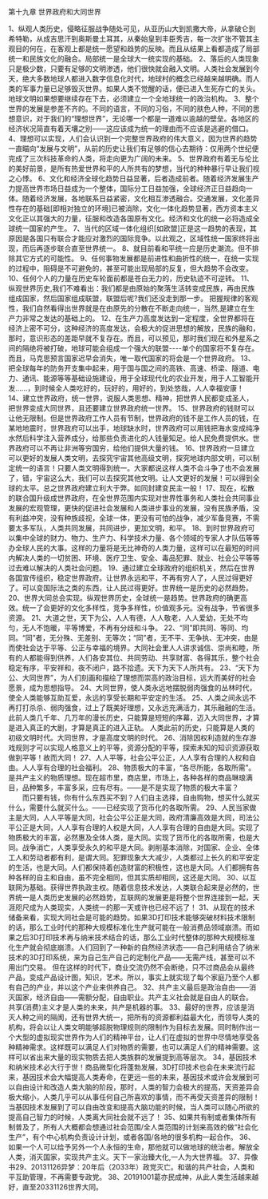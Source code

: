 第十九章  世界政府和大同世界

1、纵观人类历史，侵略征服战争随处可见，从亚历山大到凯撒大帝，从拿破仑到希特勒，从成吉思汗到奥斯曼土耳其，从秦始皇到丰臣秀吉，每一次扩张不管其主观目的何在，在客观上都是统一愿望和趋势的反映。而且从结果上看都造成了局部统一和民族文化的融合。局部统一是全球大一统实现的基础。
2、落后的人类现象只是极少数，只要有足够的文明渗透，他们很快就会融入文明。人类社会发展到今天，绝大多数地球人都进入数字信息化时代，地球村的概念已经越来越明确。而人类的军事力量已足够毁灭世界。如果人类不觉醒的话，便已进入生死存亡的关头。地球文明如果想要继续存在下去，必须建立一个全地球统一的政治机构。
3、整个世界的发展是参差不齐的。不同的语言，不同的习俗，不同的肤色人种，不同的思想意识，对于我们的“理想世界”，无论哪一个都是一道难以逾越的壁垒。各地区的经济状况简直有着天壤之别——这应该成为统一的理由而不应该是逃避的借口。
4、理想可以实现，人们会认识到一个完整世界政府的伟大意义，因为世界的趋势一直瞄向“发展与文明”，从前的历史让我们有足够的信心去期待：仅用两个世纪便完成了三次科技革命的人类，将走向更为广阔的未来。
5、世界政府有着无与伦比的美好前景，是所有热爱世界和平的人所共有的梦想，当代的种种暴行早让我们视之心悸。
6、文化和经济全球化趋势日益显著，后者造成前者。随着经济发展生产力提高世界市场日益成为一个整体，国际分工日益加强，全球经济正日益趋向一体。随着经济发展，各地联系日益紧密，文化相互渗透融合。交通发展，文化差异性存在的基础[即相对独立的环境]已被消除，文化一体化趋势显著，西方资本主义文化正以其强大的力量，征服和改造各国原有文化。经济和文化的统一必将造成全球统一国家的产生。
7、当代的区域一体化组织[如欧盟]正是这一趋势的表现，其原因是各国只有联合才能应对激烈的国际竞争。以此观之，区域性统一国家终将出现，而后再逐步联合直至世界统一。
8、就目前看和平统一应是历史潮流。但不排除其它方式的可能性。
9、任何事物发展都是前进性和曲折性的统一，在统一实现的过程中，阻碍是不可避免的，甚至可能出现局部的反复，但大趋势不会改变。
10、任何个人的力量在历史车轮面前都是苍白无力的，历史轨迹不可逆转。
11、纵观世界历史,我们不难看出：我们都是由原始的聚落生活转变成民族，再由民族组成国家，然后国家组成联盟，联盟后呢?我们还没走到那一步。
把握规律的客观性，我们自然看得出世界就是在由原先的分散在不断走向统一，当然,是建立在生产力非常之发达的基础上的。
12、在生产力高度发达到一定程度，全世界都将在经济上密不可分，这种经济的高度发达，会极大的促进思想的解放，民族的融和，那时，意识形态的差距早就不复存在。而且，可以预见，那时我们现在和外星系之间的隔绝将被打破，地球可能会组成一个强大的联盟----单个的国家将不复存在。而且，马克思预言国家迟早会消失，唯一取代国家的将会是一个世界政府。
13、把全球每年的防务开支集中起来，用于国与国之间的高铁、高速、桥梁、隧道、电力、通讯、能源等等基础设施建设，用于全球现代化的农业开发，用于人工智能开发……，到时候全人类吃好的，玩好的，用好的，到处悠哉，人人幸福安康！
14、建立世界政府，统一世界，说服人类思想、精神，把世界人民都变成圣人，把世界变成大同世界，且还要建立世界政府统一世界。
15、世界政府的钱财可以让他无限制。但是世界政府工作人员有节制，世界政府的钱不是工作人员的钱，在某地地震时，世界政府可以出手，地球缺水时，世界政府可以用钱把海水变成纯净水然后科学注入营养成分，给那些负责进化的人钱量知足。给人民免费提供水。世界政府可以不再让非洲等穷国穷，给他们提供大量的钱。
16、世界政府一旦建立可以更好的发展人类文明，去探究宇宙其他高级文明，探究地球内部文明，可以制定统一的语言！只要人类文明得到统一。大家都说这样人类不会斗争了也不会发展了，错，宇宙这么大，我们可以去探究其他文明。让人文更好的发展！可以得到全球的太平。总之世界政府建立利大于弊。如同封建变民主一般！
17、现在，松散的联合国升级成世界政府，在全世界范围内实现对世界性事务和人类社会共同事业发展的宏观管理，更快的促进社会发展和人类进步事业的发展，没有民族矛盾，没有利益冲突，没有种族歧视，全球一体，更没有可怕的战争，减少军备竞赛，不需要太多军队，人类共同发展，共同进步，更加文明，和平。
18、到时世界政府可以集中全球的财力、物力、生产力、科学技术力量、各个领域的专家人才队伍等等办全球人民的大事。这样的力量将是无比神奇的人类力量，这样可以在最短的时间内解决人类的一切贫困、环境、医疗卫生、安全、毒品犯罪、就业、社会公平等等过去难以解决的人类社会问题。
19、通过建立全球政府的组织机关，然后在世界各国宣传组织，稳定世界政府。让世界永远和平，不再有穷人了，人民过得更好了。可以变国际法之类的东西，让人民过得更好。世界统一是历史的必然趋势。
20、世界大同总会实现。纵观世界历史，全球统一是趋势。世界政府的确更高效。统一了会更好的文化多样性，竞争多样性，价值观多元。没有战争，节省很多资源。
21、大道之世，天下为公，人人有德，人人敬老，人人爱幼，无处不均匀，无人不饱暖，平等博爱，不再有分歧和斗争。
22、“同”即共同、等同、均同。“同”者，无分殊、无差别、无等次；“同”者，无不平、无争执、无冲突，由是而使社会达于平等、公正与幸福的境界。大同社会里人人讲求诚信、崇尚和睦，所有的人都能得到供养，人们各安其位、共同劳动、共享财富、各得其乐，整个社会稳定有序，平安祥和，夜不闭户，路不拾遗。天下为天下人所共有。
23、“天下为公、大同世界”，为人们刻画和描绘了理想而崇高的政治目标，远大而美好的社会愿景，成为思想指导。
24、大同世界，使人类永远地摆脱弱肉强食的丛林时代，使全人类能够互助互爱，永远的享受长期和平安定的生活。
25、人类之间永远不再打打杀杀、弱肉强食，过上了既美好理想，又永远充满活力，其乐融融的生活。
此前人类几千年、几万年的漫长历史，只能算是短短的序幕，迈入大同世界，才算是进入真正的大剧，才算是真正的进入正轨。
人类此前的历史，只能算是人类的初级文明时代。大同世界，才是高度文明的时代。
26、消除因权利造就的生存游戏规则才可以实现人格意义上的平等，资源分配的平等，探索未知的知识资源获取做到平等！故而大同！
27、人人平等，社会公平公正，人人享有合理的人权和自由。人人享有合理的社会福利。
28、物质极大的丰富，“各尽所能，各取所需”。是共产主义的物质理想。现在超市里，商店里，市场上，各种各样的商品琳琅满目，品种繁多，丰富多采，应有尽有。——是不是实现了物质的极大丰富？
　　而只要有钱，你有什么东西买不到？人们自主选择，自由购物，想买什么就买什么，需要什么就买什么。——已经实现了货币化的各取所需。
29、人民当家做主是大同，人人平等是大同，社会公平公正是大同，政府清廉高效是大同，司法公平公正是大同，人人享有合理的人权是大同，人人享有合理的自由是大同。实现了物质极大的丰富，必然惠及全体人类，是大同。实现了货币化的各取所需，也是大同。战争消亡，人类享受永久的和平是大同。剥削基本消除，对国家、企业、全体工人和劳动者都有利，是谓大同。犯罪现象大大减少，人类都过上长久的和平安定的生活，也是大同。人们都保持着创造财富的积极性，这也是大同。人们都拥有各种各样的自主和自由，虽不完全相同，但其实质却相同，这还是大同。
30、以互联网为基础。获得世界执政主权。随着信息技术发达，人类联合起来是必然的，世界统一是人类历史发展的必然趋势，互联网的发展更是将整个世界连接到一起，天涯咫尺成为人类现实，人类统一的那一天或许也已经不远了！
31、从现在的技术储备来看，实现大同社会是可能的趋势。如果3D打印技术能够突破材料技术限制的话，那么工业时代的那种大规模标准化生产就可能在一般消费品领域崩溃。而如果之后3D打印技术再与纳米技术结合的话，那么工业时代整体的那种大规模标准化生产就会彻底崩溃。人们回到了一种新的自然经济状态——自己利用结合了纳米技术的3D打印系统，来为自己生产自己的定制化产品——无需产线，甚至可以不用出门交易。
但在这样的时代下，商业交流仍然不会断绝，只不过商品会从最终产品，变成产品设计图，知识，艺术。所以，事实上就实现了每个家庭乃至个人都有自己的产业，并以这个产业来供养自己。
32、共产主义最后是政治自由——消灭国家，经济自由——需额分配，自由职业。共产主义社会就是自由人的联合。
共享(消费)主义才是人类的未来，共产是机器的事。
33、最好的世界，应该是消灭人种之间的隔阂，还有世界大统一，把所有的资源都利益最大化，而领导人类的机构，将会以让人类文明能够超脱物理规则的限制作为目标去发展。同时制作出一个大型的虚拟现实世界作为人们的精神平台，让人们在虚拟的世界中尽情地享受各种精神需求。这样既可以满足人们对物质的需要，也可以满足人们的精神需要。这样可以省出来大量的现实物质去把人类族群的发展提到高等层次。
34，基因技术和纳米技术必大行于世！商品微型化将蓬勃发展，3D打印技术也会在未来流行起来，基因技术会大幅提高人类寿命，在更远一些的未来，基因技术或许会发展到可以自由设计和改造人类大脑的阶段，那时，人类的智力会极大的提高，天资差异会极大缩小，人类几乎可以从事任何自己所喜欢的事情，而不再受天资差异的限制！当基因技术发展到了可以自由改变和提高大脑功能的时候，当人类可以随心所欲的提高自己智力的时候，人类离大同社会就不远了！
35、如果共有制或者集体所有制普及了，所有人大概都会想通过社会范围/全人类范围的计划来高效的做“社会化生产”，有个中心机构负责设计计划，或者各国/各地的很多机构一起合作。
36、如果一个人可以给予另外一个人永恒的生命，那他就可以做地球的统治者。解放全人类，消灭国家，实现共产主义。天下一家治臻大化,一人为大世界福。
37、异像书29、20131126异梦：20年后（2033年）政党灭亡。和谐的共产社会，人类和平互助管理，不再需要专政党。
38、20191001葛亦民成神，从此人类生活越来越好，直至20331126世界大同。